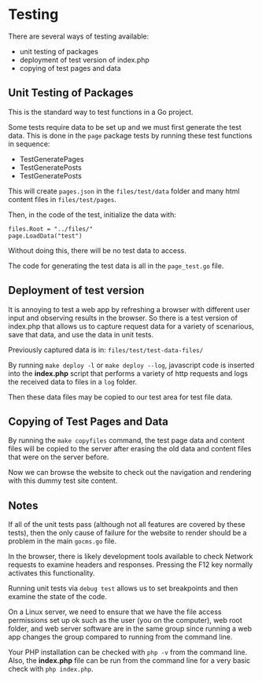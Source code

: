 # Testing

There are several ways of testing available:

- unit testing of packages
- deployment of test version of index.php
- copying of test pages and data

## Unit Testing of Packages
This is the standard way to test functions in a Go project.

Some tests require data to be set up and we must first generate the test data. This is done in the `page` package tests by running these test functions in sequence:

- TestGeneratePages
- TestGeneratePosts
- TestGeneratePosts

This will create `pages.json` in the `files/test/data` folder and many html content files in `files/test/pages`.

Then, in the code of the test, initialize the data with:

    files.Root = "../files/"
	page.LoadData("test")

Without doing this, there will be no test data to access.

The code for generating the test data is all in the `page_test.go` file.

## Deployment of test version
It is annoying to test a web app by refreshing a browser with different user input and observing results in the browser. So there is a test version of index.php that allows us to capture request data for a variety of scenarious, save that data, and use the data in unit tests.

Previously captured data is in: `files/test/test-data-files/`

By running `make deploy -l` or `make deploy --log`, javascript code is inserted into the **index.php** script that performs a variety of http requests and logs the received data to files in a `log` folder.

Then these data files may be copied to our test area for test file data.

## Copying of Test Pages and Data
By running the `make copyfiles` command, the test page data and content files will be copied to the server after erasing the old data and content files that were on the server before.

Now we can browse the website to check out the navigation and rendering with this dummy test site content.

## Notes
If all of the unit tests pass (although not all features are covered by these tests), then the only cause of failure for the website to render should be a problem in the main `gocms.go` file.

In the browser, there is likely development tools available to check Network requests to examine headers and responses. Pressing the F12 key normally activates this functionality.

Running unit tests via `debug test` allows us to set breakpoints and then examine the state of the code.

On a Linux server, we need to ensure that we have the file access permissions set up ok such as the user (you on the computer), web root folder, and web server software are in the same group since running a web app changes the group compared to running from the command line.

Your PHP installation can be checked with `php -v` from the command line. Also, the **index.php** file can be run from the command line for a very basic check with `php index.php`.
